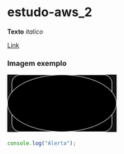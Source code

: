 # estudo-aws_2

**Texto**
*italico*

[Link](diagrama.png)

### Imagem exemplo
![Imagem](diagrama.png)

~~~javascript
console.log("Alerta");
~~~
